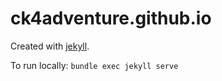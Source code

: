 # ck4adventure.github.io

Created with [jekyll](https://jekyllrb.com/).

To run locally:
`bundle exec jekyll serve`
